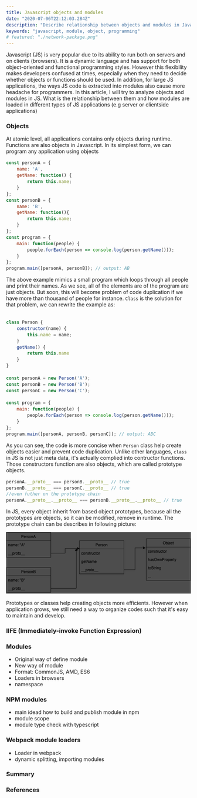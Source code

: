 ```yaml
---
title: Javascript objects and modules
date: "2020-07-06T22:12:03.284Z"
description: "Describe relationship between objects and modules in Javascript. Also explain different ways to load modules in JS applications"
keywords: "javascript, module, object, programming"
# featured: "./network-package.png"
---
```


Javascript (JS) is very popular due to its ability to run both on servers and on clients (browsers). It is a dynamic language and has support for both object-oriented and functional programming styles. However this flexibility makes developers confused at times, especially when they need to decide whether objects or functions should be used. In addition, for large JS applications, the ways JS code is extracted into modules also cause more headache for programmers. In this article, I will try to analyze objects and modules in JS. What is the relationship between them and how modules are loaded in different types of JS applications (e.g server or clientside applications)

### Objects
At atomic level, all applications contains only objects during runtime. Functions are also objects in Javascript. In its simplest form, we can program any application using objects

```js
const personA = {
    name: 'A',
    getName: function() {
        return this.name;
    }
};
const personB = {
    name: 'B',
    getName: function(){
        return this.name;
    }
};
const program = {
    main: function(people) {
        people.forEach(person => console.log(person.getName()));
    }
};
program.main([personA, personB]); // output: AB 
```

The above example mimics a small program which loops through all people and print their names. As we see, all of the elements are of the program are just objects. But soon, this will become problem of code duplication if we have more than thousand of people for instance. `Class` is the solution for that problem, we can rewrite the example as: 

```js

class Person {
    constructor(name) {
        this.name = name;
    }
    getName() {
        return this.name
    }
}

const personA = new Person('A');
const personB = new Person('B');
const personC = new Person('C');

const program = {
    main: function(people) {
        people.forEach(person => console.log(person.getName()));
    }
};
program.main([personA, personB, personC]); // output: ABC

```

As you can see, the code is more concise when `Person` class help create objects easier and prevent code duplication. Unlike other languages, `class` in JS is not just meta data, it's actually complied into contructor functions. Those constructors function are also objects, which are called prototype objects.

```js
personA.__proto__ === personB.__proto__ // true
personB.__proto__ === personC.__proto__ // true
//even futher on the prototype chain
personA.__proto__.__proto__ === personB.__proto__.__proto__ // true
```

In JS, every object inherit from based object prototypes, because all the prototypes are objects, so it can be modified, remove in runtime. The prototype chain can be describes in following picture:

![prototype chain](./object-prototype.drawio.png)

Prototypes or classes help creating objects more efficients. However when application grows, we still need a way to organize codes such that it's easy to maintain and develop.

### IIFE (Immediately-invoke Function Expression)

### Modules
- Original way of define module
- New way of module
- Format: CommonJS, AMD, ES6
- Loaders in browsers
- namespace
### NPM modules
- main idead how to build and publish module in npm
- module scope
- module type check with typescript
### Webpack module loaders
- Loader in webpack
- dynamic splitting, importing modules
### Summary

### References